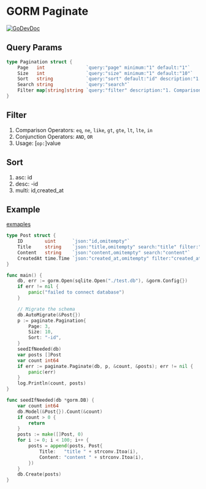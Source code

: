 # GORM Paginate

[![GoDevDoc](https://img.shields.io/badge/dev-doc-00ADD8?logo=go)](https://pkg.go.dev/github.com/fourcels/paginate)

## Query Params

```go
type Pagination struct {
	Page   int               `query:"page" minimum:"1" default:"1"`
	Size   int               `query:"size" minimum:"1" default:"10"`
	Sort   string            `query:"sort" default:"id" description:"1. asc: **id**\n2. desc: **-id**\n3. multi: **id,created_at**"`
	Search string            `query:"search"`
	Filter map[string]string `query:"filter" description:"1. Comparison Operators: **eq**, **ne**, **like**, **gt**, **gte**, **lt**, **lte**, **in**\n2. Conjunction Operators: **AND**, **OR**\n3. Usage: [**op:**]value"`
}
```

## Filter

1. Comparison Operators: `eq`, `ne`, `like`, `gt`, `gte`, `lt`, `lte`, `in`
1. Conjunction Operators: `AND`, `OR`
1. Usage: [`op:`]value

## Sort

1. asc: id
1. desc: -id
1. multi: id,created_at

## Example

[exmaples](./examples/main.go)

```go
type Post struct {
	ID        uint      `json:"id,omitempty"`
	Title     string    `json:"title,omitempty" search:"title" filter:"title"`
	Content   string    `json:"content,omitempty" search:"content"`
	CreatedAt time.Time `json:"created_at,omitempty" filter:"created_at"`
}

func main() {
	db, err := gorm.Open(sqlite.Open("./test.db"), &gorm.Config{})
	if err != nil {
		panic("failed to connect database")
	}

	// Migrate the schema
	db.AutoMigrate(&Post{})
	p := paginate.Pagination{
		Page: 3,
		Size: 10,
		Sort: "-id",
	}
	seedIfNeeded(db)
	var posts []Post
	var count int64
	if err := paginate.Paginate(db, p, &count, &posts); err != nil {
		panic(err)
	}
	log.Println(count, posts)
}

func seedIfNeeded(db *gorm.DB) {
	var count int64
	db.Model(&Post{}).Count(&count)
	if count > 0 {
		return
	}
	posts := make([]Post, 0)
	for i := 0; i < 100; i++ {
		posts = append(posts, Post{
			Title:   "title " + strconv.Itoa(i),
			Content: "content " + strconv.Itoa(i),
		})
	}
	db.Create(posts)
}
```
